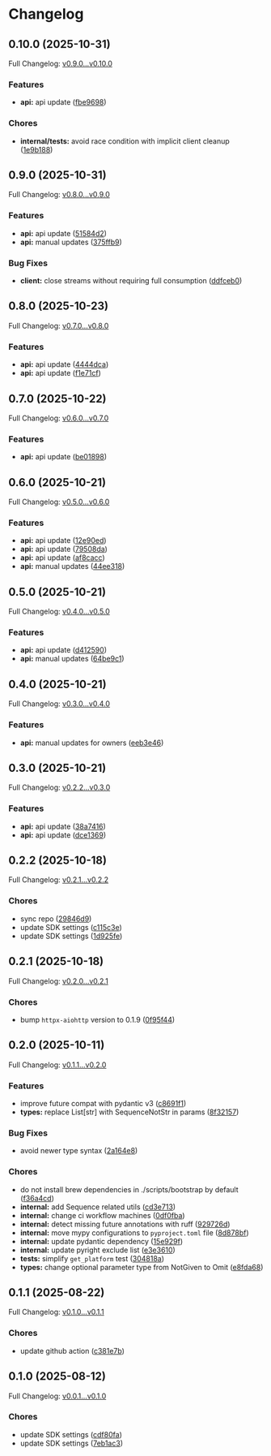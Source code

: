 # Changelog

## 0.10.0 (2025-10-31)

Full Changelog: [v0.9.0...v0.10.0](https://github.com/evrimai/fleet-client/compare/v0.9.0...v0.10.0)

### Features

* **api:** api update ([fbe9698](https://github.com/evrimai/fleet-client/commit/fbe96981657c96c3b0c2d17b5ac2c8dd3356866c))


### Chores

* **internal/tests:** avoid race condition with implicit client cleanup ([1e9b188](https://github.com/evrimai/fleet-client/commit/1e9b1887c9e824ea2eed742fef0137a049862a74))

## 0.9.0 (2025-10-31)

Full Changelog: [v0.8.0...v0.9.0](https://github.com/evrimai/fleet-client/compare/v0.8.0...v0.9.0)

### Features

* **api:** api update ([51584d2](https://github.com/evrimai/fleet-client/commit/51584d2fd754afcddcf6655ff67bc761fea45a51))
* **api:** manual updates ([375ffb9](https://github.com/evrimai/fleet-client/commit/375ffb99c18461572a4aebf1eb26028cb786672f))


### Bug Fixes

* **client:** close streams without requiring full consumption ([ddfceb0](https://github.com/evrimai/fleet-client/commit/ddfceb02c2d1bd42a7444c59ed42f8b28c9c70c7))

## 0.8.0 (2025-10-23)

Full Changelog: [v0.7.0...v0.8.0](https://github.com/evrimai/fleet-client/compare/v0.7.0...v0.8.0)

### Features

* **api:** api update ([4444dca](https://github.com/evrimai/fleet-client/commit/4444dca72fe6d5b36f225a6b2ad8c4d93c61a26c))
* **api:** api update ([f1e71cf](https://github.com/evrimai/fleet-client/commit/f1e71cf3ced33fbd321e3a5b37b405df99e762bd))

## 0.7.0 (2025-10-22)

Full Changelog: [v0.6.0...v0.7.0](https://github.com/evrimai/fleet-client/compare/v0.6.0...v0.7.0)

### Features

* **api:** api update ([be01898](https://github.com/evrimai/fleet-client/commit/be01898710be8527d4bafbd3913a89d0c75814d9))

## 0.6.0 (2025-10-21)

Full Changelog: [v0.5.0...v0.6.0](https://github.com/evrimai/fleet-client/compare/v0.5.0...v0.6.0)

### Features

* **api:** api update ([12e90ed](https://github.com/evrimai/fleet-client/commit/12e90edb57ac90c955b17ae65d024d93553283eb))
* **api:** api update ([79508da](https://github.com/evrimai/fleet-client/commit/79508da7d93a2b38aeb0dcef31cf721dc2be7c15))
* **api:** api update ([af8cacc](https://github.com/evrimai/fleet-client/commit/af8cacc836e4246dbf46229052dd166e2a79e386))
* **api:** manual updates ([44ee318](https://github.com/evrimai/fleet-client/commit/44ee3182469fbcda1ff23de5a707c09e9c921a8c))

## 0.5.0 (2025-10-21)

Full Changelog: [v0.4.0...v0.5.0](https://github.com/evrimai/fleet-client/compare/v0.4.0...v0.5.0)

### Features

* **api:** api update ([d412590](https://github.com/evrimai/fleet-client/commit/d41259033e4019c8b0bbae82a3777f61168ac613))
* **api:** manual updates ([64be9c1](https://github.com/evrimai/fleet-client/commit/64be9c1ce4656d6b8642a0c7c2ebfd7e18c00084))

## 0.4.0 (2025-10-21)

Full Changelog: [v0.3.0...v0.4.0](https://github.com/evrimai/fleet-client/compare/v0.3.0...v0.4.0)

### Features

* **api:** manual updates for owners ([eeb3e46](https://github.com/evrimai/fleet-client/commit/eeb3e46ceb951a44241af103613b8af6dd7f4fb8))

## 0.3.0 (2025-10-21)

Full Changelog: [v0.2.2...v0.3.0](https://github.com/evrimai/fleet-client/compare/v0.2.2...v0.3.0)

### Features

* **api:** api update ([38a7416](https://github.com/evrimai/fleet-client/commit/38a7416cf6ddd58aa1e7adb90b1d4eb704ff463f))
* **api:** api update ([dce1369](https://github.com/evrimai/fleet-client/commit/dce13692486dfd073ad58ade34d2888a6590660b))

## 0.2.2 (2025-10-18)

Full Changelog: [v0.2.1...v0.2.2](https://github.com/evrimai/fleet-client/compare/v0.2.1...v0.2.2)

### Chores

* sync repo ([29846d9](https://github.com/evrimai/fleet-client/commit/29846d9a1daeafb06856842be735ce3d2431445d))
* update SDK settings ([c115c3e](https://github.com/evrimai/fleet-client/commit/c115c3e4a83059d7df3cf24a79e410a7bbd20b36))
* update SDK settings ([1d925fe](https://github.com/evrimai/fleet-client/commit/1d925fe2b09a44b1264df8fc468a45abdf486d11))

## 0.2.1 (2025-10-18)

Full Changelog: [v0.2.0...v0.2.1](https://github.com/evrimai/fleet-client/compare/v0.2.0...v0.2.1)

### Chores

* bump `httpx-aiohttp` version to 0.1.9 ([0f95f44](https://github.com/evrimai/fleet-client/commit/0f95f449a11fe83f6eafd99b93436d7ee58de168))

## 0.2.0 (2025-10-11)

Full Changelog: [v0.1.1...v0.2.0](https://github.com/evrimai/fleet-client/compare/v0.1.1...v0.2.0)

### Features

* improve future compat with pydantic v3 ([c8691f1](https://github.com/evrimai/fleet-client/commit/c8691f125561c469a298672d1e367111f7198bb3))
* **types:** replace List[str] with SequenceNotStr in params ([8f32157](https://github.com/evrimai/fleet-client/commit/8f3215724d47844374b296b5ba086c7947157cd0))


### Bug Fixes

* avoid newer type syntax ([2a164e8](https://github.com/evrimai/fleet-client/commit/2a164e875d4cd861b984e3615a78aac98b9265bd))


### Chores

* do not install brew dependencies in ./scripts/bootstrap by default ([f36a4cd](https://github.com/evrimai/fleet-client/commit/f36a4cd011f4a2918a8df46043ce06c0b09c2be5))
* **internal:** add Sequence related utils ([cd3e713](https://github.com/evrimai/fleet-client/commit/cd3e713c5830f3a836eedb2b975e22003d3f769c))
* **internal:** change ci workflow machines ([0df0fba](https://github.com/evrimai/fleet-client/commit/0df0fba25bab2a88dfdd10712882a3daf09a7be6))
* **internal:** detect missing future annotations with ruff ([929726d](https://github.com/evrimai/fleet-client/commit/929726daea0669365219252fe951eb45070274a1))
* **internal:** move mypy configurations to `pyproject.toml` file ([8d878bf](https://github.com/evrimai/fleet-client/commit/8d878bf66b804f2363d81cf11b8776cea71c3013))
* **internal:** update pydantic dependency ([15e929f](https://github.com/evrimai/fleet-client/commit/15e929fb7cb27e7d15c4482b12267d18092eebe6))
* **internal:** update pyright exclude list ([e3e3610](https://github.com/evrimai/fleet-client/commit/e3e36109bc89d95d2feca7f8d57c4b44a4b64cfa))
* **tests:** simplify `get_platform` test ([304818a](https://github.com/evrimai/fleet-client/commit/304818a66dc6b87b9d0dbf8962b1b0f74910f0ce))
* **types:** change optional parameter type from NotGiven to Omit ([e8fda68](https://github.com/evrimai/fleet-client/commit/e8fda68010aabfe3439560b04fae38537e7668fd))

## 0.1.1 (2025-08-22)

Full Changelog: [v0.1.0...v0.1.1](https://github.com/evrimai/fleet-client/compare/v0.1.0...v0.1.1)

### Chores

* update github action ([c381e7b](https://github.com/evrimai/fleet-client/commit/c381e7bf6e43d386fba8b6a0b97c640fc546252d))

## 0.1.0 (2025-08-12)

Full Changelog: [v0.0.1...v0.1.0](https://github.com/evrimai/fleet-client/compare/v0.0.1...v0.1.0)

### Chores

* update SDK settings ([cdf80fa](https://github.com/evrimai/fleet-client/commit/cdf80fa800399b84a4be3220a6700d29f6e63acf))
* update SDK settings ([7eb1ac3](https://github.com/evrimai/fleet-client/commit/7eb1ac32ce6ee54bffea2c5fdb51d7fdd3d760f1))
